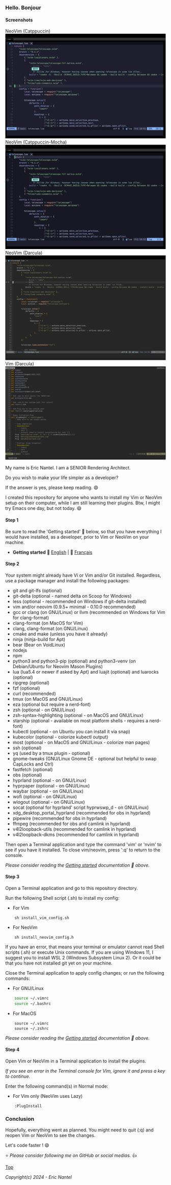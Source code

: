 
### Hello. Bonjour

#### Screenshots
NeoVim (Catppuccin)
![Screenshot 1](/resources/images/Capture%20d’écran,%20le%202024-04-19%20à%2010.51.11.png "NeoVim Catppuccin")
NeoVim (Catppuccin-Mocha)
![Screenshot 2](/resources/images/Capture%20d’écran,%20le%202024-04-19%20à%2010.52.16.png "NeoVim Catppuccin-Mocha")
NeoVim (Darcula)
![Screenshot 3](/resources/images/Capture%20d’écran,%20le%202024-04-19%20à%2010.55.13.png "NeoVim Darcula")
Vim (Darcula)
![Screenshot 4](/resources/images/Capture%20d’écran%202024-04-12%20175656.png "Screenshot 4")

My name is Eric Nantel. I am a SENIOR Rendering Architect.

Do you wish to make your life simpler as a developer?

If the answer is yes, please keep reading. :smile:

I created this repository for anyone who wants to install my Vim or NeoVim setup on their computer, while I am still learning their plugins. Btw, I might try Emacs one day, but not today. :smile:

#### Step 1

Be sure to read the 'Getting started' :book: below, so that you have everything I would have installed, as a developer, prior to Vim or NeoVim on your machine.

* **Getting started** :book: [English](/docs/en/getting-started-en.md#getting-started) | :book: [Français](/docs/fr/getting-started-fr.md#getting-started)

#### Step 2

Your system might already have Vi or Vim and/or Git installed. 
Regardless, use a package manager and install the following packages:
- git and git-lfs (optional)
- git-delta (optional - named delta on Scoop for Windows)
- less (optional - recommended on Windows if git-delta installed)
- vim and/or neovim (0.9.5+ minimal - 0.10.0 recommended)
- gcc or clang (on GNU/Linux) or llvm (recommended on Windows for Vim for clang-format)
- clang-format (on MacOS for Vim)
- clang, clang-format (on GNU/Linux)
- cmake and make (unless you have it already)
- ninja (ninja-build for Apt)
- bear (Bear on VoidLinux)
- nodejs
- npm
- python3 and python3-pip (optional) and python3-venv (on Debian/Ubuntu for Neovim Mason Plugins)
- lua (lua5.4 or newer if asked by Apt) and luajit (optional) and luarocks (optional)
- ripgrep (optional)
- fzf (optional)
- curl (recommended)
- tmux (on MacOS and GNU/Linux)
- eza (optional but require a nerd-font)
- zsh (optional - on GNU/Linux)
- zsh-syntax-highlighting (optional - on MacOS and GNU/Linux)
- starship (optional - available on most platform shells - requires a nerd-font)
- kubectl (optional - on Ubuntu you can install it via snap)
- kubecolor (optional - colorize kubectl output)
- most (optional - on MacOS and GNU/Linux - colorize man pages)
- ssh (optional)
- yq (used by a tmux plugin - optional)
- gnome-tweaks (GNU/Linux Gnome DE - optional but helpful to swap CapLocks and Ctrl)
- fastfetch (optional)
- obs (optional)
- hyprland (optional - on GNU/Linux)
- hyprpaper (optional - on GNU/Linux)
- waybar (optional - on GNU/Linux)
- wofi (optional - on GNU/Linux)
- wlogout (optional - on GNU/Linux)
- socat (optional for hyprland' script hyprwswp_d - on GNU/Linux)
- xdg_desktop_portal_hyprland (recommended for obs in hyprland)
- pipewire (recommended for obs in hyprland)
- ffmpeg (recommended for obs and camlink in hyprland)
- v4l2loopback-utils (recommended for camlink in hyprland)
- v4l2loopback-dkms (recommended for camlink in hyprland)


Then open a Terminal application and type the command 'vim' or 'nvim' to see if you have it installed.
To close vim/neovim, press ':q' to return to the console.

*Please consider reading the [Getting started](#step-1) documentation :book: above.*

#### Step 3

Open a Terminal application and go to this repository directory.

Run the following Shell script (.sh) to install my config:
- For Vim
```shell
    sh install_vim_config.sh
```
- For NeoVim
```shell
    sh install_neovim_config.h
```

If you have an error, that means your terminal or emulator cannot read Shell scripts (.sh) or execute Unix commands. 
If you are using Windows 11, I suggest you to install WSL 2 (Windows Subsystem Linux 2).
Or it could be that you have not installed git yet on your machine.

Close the Terminal application to apply config changes; or run the following commands:
- For GNU/Linux
```bash
    source ~/.vimrc
    source ~/.bashrc
```
- For MacOS
```shell
    source ~/.vimrc
    source ~/.zshrc
```

*Please consider reading the [Getting started](#step-1) documentation :book: above.*

#### Step 4

Open Vim or NeoVim in a Terminal application to install the plugins. 

*If you see an error in the Terminal console for Vim, ignore it and press a key to continue.*

Enter the following command(s) in Normal mode:
- For Vim only (NeoVim uses Lazy)
```
    :PlugInstall
```
### Conclusion

Hopefully, everything went as planned. You might need to quit (:q) and reopen Vim or NeoVim to see the changes.

Let's code faster ! :smile:

:star: *Please consider following me on GitHub or social medias.* :thumbsup:

[Top](#hello-bonjour)

*Copyright(c) 2024 - Eric Nantel*

